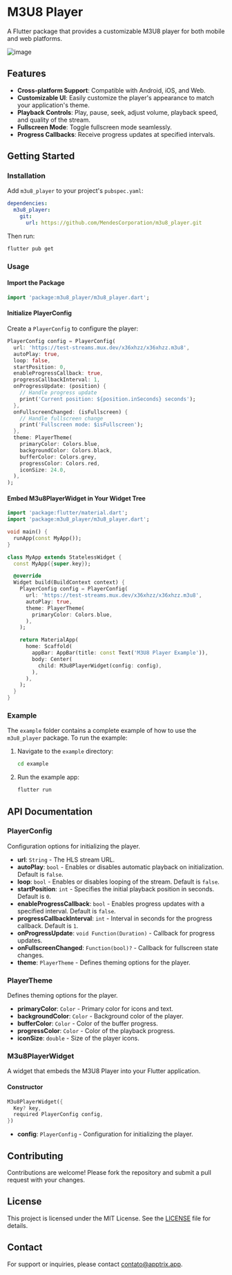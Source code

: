 # M3U8 Player

A Flutter package that provides a customizable M3U8 player for both mobile and web platforms.

![image](https://github.com/user-attachments/assets/c1151144-3daf-4107-9401-b13fd11ddf25)



## Features

- **Cross-platform Support**: Compatible with Android, iOS, and Web.
- **Customizable UI**: Easily customize the player's appearance to match your application's theme.
- **Playback Controls**: Play, pause, seek, adjust volume, playback speed, and quality of the stream.
- **Fullscreen Mode**: Toggle fullscreen mode seamlessly.
- **Progress Callbacks**: Receive progress updates at specified intervals.

## Getting Started

### Installation

Add `m3u8_player` to your project's `pubspec.yaml`:

```yaml
dependencies:
  m3u8_player:
    git:
      url: https://github.com/MendesCorporation/m3u8_player.git
```

Then run:

```bash
flutter pub get
```

### Usage

#### Import the Package

```dart
import 'package:m3u8_player/m3u8_player.dart';
```

#### Initialize PlayerConfig

Create a `PlayerConfig` to configure the player:

```dart
PlayerConfig config = PlayerConfig(
  url: 'https://test-streams.mux.dev/x36xhzz/x36xhzz.m3u8',
  autoPlay: true,
  loop: false,
  startPosition: 0,
  enableProgressCallback: true,
  progressCallbackInterval: 1,
  onProgressUpdate: (position) {
    // Handle progress update
    print('Current position: ${position.inSeconds} seconds');
  },
  onFullscreenChanged: (isFullscreen) {
    // Handle fullscreen change
    print('Fullscreen mode: $isFullscreen');
  },
  theme: PlayerTheme(
    primaryColor: Colors.blue,
    backgroundColor: Colors.black,
    bufferColor: Colors.grey,
    progressColor: Colors.red,
    iconSize: 24.0,
  ),
);
```

#### Embed M3u8PlayerWidget in Your Widget Tree

```dart
import 'package:flutter/material.dart';
import 'package:m3u8_player/m3u8_player.dart';

void main() {
  runApp(const MyApp());
}

class MyApp extends StatelessWidget {
  const MyApp({super.key});

  @override
  Widget build(BuildContext context) {
    PlayerConfig config = PlayerConfig(
      url: 'https://test-streams.mux.dev/x36xhzz/x36xhzz.m3u8',
      autoPlay: true,
      theme: PlayerTheme(
        primaryColor: Colors.blue,
      ),
    );

    return MaterialApp(
      home: Scaffold(
        appBar: AppBar(title: const Text('M3U8 Player Example')),
        body: Center(
          child: M3u8PlayerWidget(config: config),
        ),
      ),
    );
  }
}
```

### Example

The `example` folder contains a complete example of how to use the `m3u8_player` package. To run the example:

1. Navigate to the `example` directory:

   ```bash
   cd example
   ```

2. Run the example app:

   ```bash
   flutter run
   ```

## API Documentation

### PlayerConfig

Configuration options for initializing the player.

- **url**: `String` - The HLS stream URL.
- **autoPlay**: `bool` - Enables or disables automatic playback on initialization. Default is `false`.
- **loop**: `bool` - Enables or disables looping of the stream. Default is `false`.
- **startPosition**: `int` - Specifies the initial playback position in seconds. Default is `0`.
- **enableProgressCallback**: `bool` - Enables progress updates with a specified interval. Default is `false`.
- **progressCallbackInterval**: `int` - Interval in seconds for the progress callback. Default is `1`.
- **onProgressUpdate**: `void Function(Duration)` - Callback for progress updates.
- **onFullscreenChanged**: `Function(bool)?` - Callback for fullscreen state changes.
- **theme**: `PlayerTheme` - Defines theming options for the player.

### PlayerTheme

Defines theming options for the player.

- **primaryColor**: `Color` - Primary color for icons and text.
- **backgroundColor**: `Color` - Background color of the player.
- **bufferColor**: `Color` - Color of the buffer progress.
- **progressColor**: `Color` - Color of the playback progress.
- **iconSize**: `double` - Size of the player icons.

### M3u8PlayerWidget

A widget that embeds the M3U8 Player into your Flutter application.

#### Constructor

```dart
M3u8PlayerWidget({
  Key? key,
  required PlayerConfig config,
})
```

- **config**: `PlayerConfig` - Configuration for initializing the player.

## Contributing

Contributions are welcome! Please fork the repository and submit a pull request with your changes.

## License

This project is licensed under the MIT License. See the [LICENSE](LICENSE) file for details.

## Contact

For support or inquiries, please contact [contato@apptrix.app](contato@apptrix.app).
